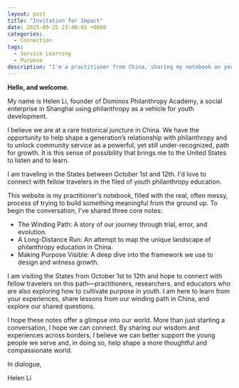 ```yaml
---
layout: post
title: "Invitation for Impact"
date: 2025-09-25 23:40:01 +0800
categories:
  - Connection
tags:
  - Service Learning
  - Purpose
description: "I'm a practitioner from China, sharing my notebook on youth purpose. As I visit the U.S., I invite fellow educators to connect and explore our shared impact."
---
```


**Hello, and welcome.** 

My name is Helen Li, founder of Dominos Philanthropy Academy, a social enterprise in Shanghai using philanthropy as a vehicle for youth development. 

I believe we are at a rare historical juncture in China. We have the opportunity to help shape a generation’s relationship with philanthropy and to unlock community service as a powerful, yet still under-recognized, path for growth. It is this sense of possibility that brings me to the United States to listen and to learn.

I am traveling in the States between October 1st and 12th.  I'd love to connect with fellow travelers in the filed of youth philanthropy education. 

This website is my practitioner’s notebook, filled with the real, often messy, process of trying to build something meaningful from the ground up. To begin the conversation, I've shared three core notes:

* The Winding Path: A story of our journey through trial, error, and evolution.
* A Long-Distance Run: An attempt to map the unique landscape of philanthropy education in China.
* Making Purpose Visible: A deep dive into the framework we use to design and witness growth.

I am visiting the States from October 1st to 12th and hope to connect with fellow travelers on this path—practitioners, researchers, and educators who are also exploring how to cultivate purpose in youth. I am here to learn from your experiences, share lessons from our winding path in China, and explore our shared questions.

I hope these notes offer a glimpse into our world. More than just starting a conversation, I hope we can connect. By sharing our wisdom and experiences across borders, I believe we can better support the young people we serve and, in doing so, help shape a more thoughtful and compassionate world.

In dialogue,

Helen Li

